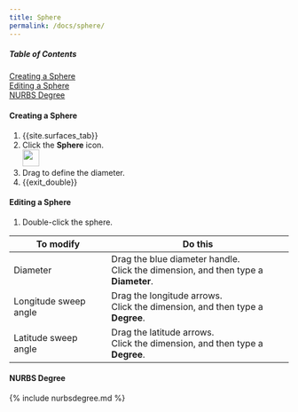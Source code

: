 ```yaml
---
title: Sphere
permalink: /docs/sphere/
---
```

##### Table of Contents
[Creating a Sphere](#create)<br>[Editing a Sphere](#edit)<br>[NURBS Degree](#nurbs)

<a name="create"/>

#### Creating a Sphere

1. {{site.surfaces_tab}}
2. Click the **Sphere** icon.<br><img src="https://documentationdemo.github.io/img/ribbonPrimitiveSphere-80@2x.png" width="30" height="30" />
3. Drag to define the diameter.
4. {{exit_double}}

<a name="edit"/>

#### Editing a Sphere

1. Double-click the sphere.

To modify | Do this
--- | ---
Diameter | Drag the blue diameter handle.<br>Click the dimension, and then type a **Diameter**.
Longitude sweep angle | Drag the longitude arrows.<br>Click the dimension, and then type a **Degree**.
Latitude sweep angle | Drag the latitude arrows.<br>Click the dimension, and then type a **Degree**.

<a name="nurbs"/>

#### NURBS Degree

{% include nurbsdegree.md %}
